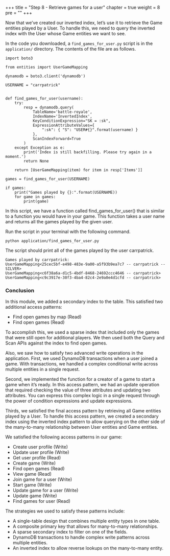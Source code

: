 +++
title = "Step 8 - Retrieve games for a user"
chapter = true
weight = 8
pre = "<b></b>"
+++

Now that we’ve created our inverted index, let’s use it to retrieve the Game entities played by a User. To handle this, we need to query the inverted index with the User whose Game entities we want to see.

In the code you downloaded, a `find_games_for_user.py` script is in the `application/` directory. The contents of the file are as follows.
````
import boto3

from entities import UserGameMapping

dynamodb = boto3.client('dynamodb')

USERNAME = "carrpatrick"


def find_games_for_user(username):
    try:
        resp = dynamodb.query(
            TableName='battle-royale',
            IndexName='InvertedIndex',
            KeyConditionExpression="SK = :sk",
            ExpressionAttributeValues={
                ":sk": { "S": "USER#{}".format(username) }
            },
            ScanIndexForward=True
        )
    except Exception as e:
        print('Index is still backfilling. Please try again in a moment.')
        return None

    return [UserGameMapping(item) for item in resp['Items']]

games = find_games_for_user(USERNAME)

if games:
    print("Games played by {}:".format(USERNAME))
    for game in games:
        print(game)
````
In this script, we have a function called find_games_for_user() that is similar to a function you would have in your game. This function takes a user name and returns all the games played by the given user.

Run the script in your terminal with the following command.
````
python application/find_games_for_user.py
````

The script should print all of the games played by the user carrpatrick.
````
Games played by carrpatrick:
UserGameMapping<25cec5bf-e498-483e-9a00-a5f93b9ea7c7 -- carrpatrick -- SILVER>
UserGameMapping<c6f38a6a-d1c5-4bdf-8468-24692ccc4646 -- carrpatrick>
UserGameMapping<c9c3917e-30f3-4ba4-82c4-2e9a0e4d1cfd -- carrpatrick>
````


### Conclusion


In this module, we added a secondary index to the table. This satisfied two additional access patterns:

* Find open games by map (Read)
* Find open games (Read)

To accomplish this, we used a sparse index that included only the games that were still open for additional players. We then used both the Query and Scan APIs against the index to find open games.

Also, we saw how to satisfy two advanced write operations in the application. First, we used DynamoDB transactions when a user joined a game. With transactions, we handled a complex conditional write across multiple entities in a single request.

Second, we implemented the function for a creator of a game to start a game when it’s ready. In this access pattern, we had an update operation that required checking the value of three attributes and updating two attributes. You can express this complex logic in a single request through the power of condition expressions and update expressions.

Thirds, we satisfied the final access pattern by retrieving all Game entities played by a User. To handle this access pattern, we created a secondary index using the inverted index pattern to allow querying on the other side of the many-to-many relationship between User entities and Game entities.

We satisfied the following access patterns in our game:


* Create user profile (Write)
* Update user profile (Write)
* Get user profile (Read)
* Create game (Write)
* Find open games (Read)
* View game (Read)
* Join game for a user (Write)
* Start game (Write)
* Update game for a user (Write)
* Update game (Write)
* Find games for user (Read)

The strategies we used to satisfy these patterns include:

* A single-table design that combines multiple entity types in one table.
* A composite primary key that allows for many-to-many relationships.
* A sparse secondary index to filter on one of the fields.
* DynamoDB transactions to handle complex write patterns across multiple entities.
* An inverted index to allow reverse lookups on the many-to-many entity.
